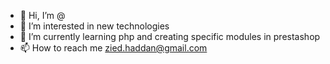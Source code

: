 - 👋 Hi, I’m @ <Zied Haddan>
- 👀 I’m interested in new technologies
- 🌱 I’m currently learning php and creating specific modules in prestashop
- 📫 How to reach me zied.haddan@gmail.com

<!---
waterman455/waterman455 is a ✨ special ✨ repository because its `README.md` (this file) appears on your GitHub profile.
You can click the Preview link to take a look at your changes.
--->
